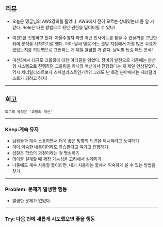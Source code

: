 ## 리뷰

- 오늘은 댕글님의 AWS강의를 들었다. AWS에서 전혀 모르는 상태였는데 좀 알 거 같다. Role은 다른 방법으로 줬던 권한을 덮어버릴 수 있다!

- 미션2를 진행하고 있다. 자율주행차 라면 어떤 인사이트를 찾을 수 있을까를 고민한 뒤에 분석을 시작하기로 했다. 아마 날씨 별로 어느 출발 지점에서 가장 많은 수요가 있었는지를 히트맵으로 표현하는 게 제일 깔끔할 거 같다. 날씨별 탑승 패턴 분석!

- 미션3에서 대규모 크롤링에 대한 아티클을 읽었다. 장비의 발전으로 기존에는 분산형 시스템으로 진행하던 크롤링을 하나의 머신에서 진행했다는 게 제일 인상깊었다. 역시 제너럴리스트보다 스페셜리스트인가?!?! 그래도 난 특정 분야에서는 제너럴리스트가 되려고 하자!

---

## 회고
    회고의 목적은 '과정의 개선'

---

### Keep:계속 유지
- 팀원들과 계속 소통하면서 더욱 좋은 방향의 의견을 제시하려고 노력하기
- 이미 익숙한 내용이더라도 복습한다고 여기고 진행하기
- 삽질은 학습의 과정이라는 걸 명심하기
- 테이블 설계할 때 확장 가능성을 고려해서 설계하기
- 나중에도 계속 사용할 툴이라면, 내가 사용하는 툴에서 익숙하게 쓸 수 있는 방법을 찾기

---

### Problem: 문제가 발생한 행동

- 발생한 문제가 없었다.

---

### Try: 다음 번에 새롭게 시도했으면 좋을 행동
